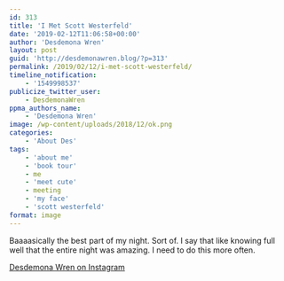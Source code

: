 ```yaml
---
id: 313
title: 'I Met Scott Westerfeld'
date: '2019-02-12T11:06:58+00:00'
author: 'Desdemona Wren'
layout: post
guid: 'http://desdemonawren.blog/?p=313'
permalink: /2019/02/12/i-met-scott-westerfeld/
timeline_notification:
    - '1549998537'
publicize_twitter_user:
    - DesdemonaWren
ppma_authors_name:
    - 'Desdemona Wren'
image: /wp-content/uploads/2018/12/ok.png
categories:
    - 'About Des'
tags:
    - 'about me'
    - 'book tour'
    - me
    - 'meet cute'
    - meeting
    - 'my face'
    - 'scott westerfeld'
format: image
---
```


Baaaasically the best part of my night. Sort of. I say that like knowing full well that the entire night was amazing. I need to do this more often.

[Desdemona Wren on Instagram](https://www.instagram.com/p/BpQ_89tBIhe/?utm_source=ig_tumblr_share&igshid=aysgvw6gld0u﻿)
